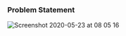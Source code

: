 ### Problem Statement


![Screenshot 2020-05-23 at 08 05 16](https://user-images.githubusercontent.com/26361028/82719894-25d1f680-9ccc-11ea-9b66-e3510e1a59bb.png)

